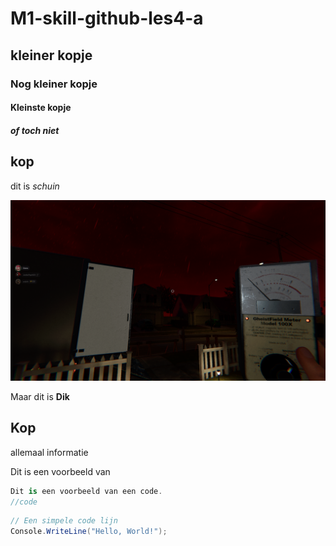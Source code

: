 # M1-skill-github-les4-a
## kleiner kopje

### Nog kleiner kopje

#### Kleinste kopje

##### of toch niet

## kop
 dit is *schuin*

![Plaatje](Plaatje.png)

 Maar dit is **Dik**

 ## Kop
 allemaal informatie

 Dit is een voorbeeld van
 ``` cs 
 Dit is een voorbeeld van een code. 
 //code
```

``` cs
// Een simpele code lijn
Console.WriteLine("Hello, World!");
```






